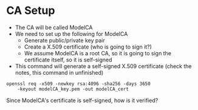 # CA Setup
* The CA will be called ModelCA
* We need to set up the following for ModelCA
	* Generate public/private key pair
	* Create a X.509 certificate (who is going to sign it?)
	* We assume ModelCA is a root CA, so it is going to sign the certificate itself, so it is self-signed
* This command will generate a self-signed X.509 certificate (check the notes, this command in unfinished)
```
openssl req -x509 -newkey rsa:4096 -sha256 -days 3650
	-keyout modelCA_key.pem -out modelCA_cert
```
Since ModelCA's certificate is self-signed, how is it verified?